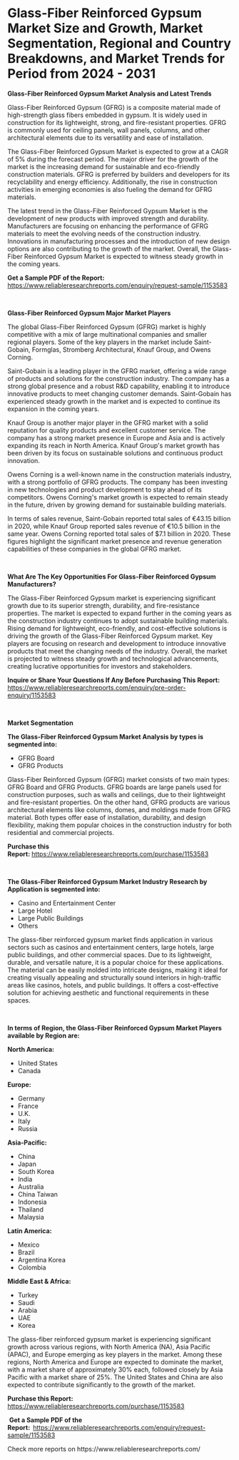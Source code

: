 <p><h1>Glass-Fiber Reinforced Gypsum Market Size and Growth, Market Segmentation, Regional and Country Breakdowns, and Market Trends for Period from 2024 -  2031</h1></p><p><strong>Glass-Fiber Reinforced Gypsum Market Analysis and Latest Trends</strong></p>
<p><p>Glass-Fiber Reinforced Gypsum (GFRG) is a composite material made of high-strength glass fibers embedded in gypsum. It is widely used in construction for its lightweight, strong, and fire-resistant properties. GFRG is commonly used for ceiling panels, wall panels, columns, and other architectural elements due to its versatility and ease of installation.</p><p>The Glass-Fiber Reinforced Gypsum Market is expected to grow at a CAGR of 5% during the forecast period. The major driver for the growth of the market is the increasing demand for sustainable and eco-friendly construction materials. GFRG is preferred by builders and developers for its recyclability and energy efficiency. Additionally, the rise in construction activities in emerging economies is also fueling the demand for GFRG materials.</p><p>The latest trend in the Glass-Fiber Reinforced Gypsum Market is the development of new products with improved strength and durability. Manufacturers are focusing on enhancing the performance of GFRG materials to meet the evolving needs of the construction industry. Innovations in manufacturing processes and the introduction of new design options are also contributing to the growth of the market. Overall, the Glass-Fiber Reinforced Gypsum Market is expected to witness steady growth in the coming years.</p></p>
<p><strong>Get a Sample PDF of the Report:&nbsp;</strong> <a href="https://www.reliableresearchreports.com/enquiry/request-sample/1153583">https://www.reliableresearchreports.com/enquiry/request-sample/1153583</a></p>
<p>&nbsp;</p>
<p><strong>Glass-Fiber Reinforced Gypsum Major Market Players</strong></p>
<p><p>The global Glass-Fiber Reinforced Gypsum (GFRG) market is highly competitive with a mix of large multinational companies and smaller regional players. Some of the key players in the market include Saint-Gobain, Formglas, Stromberg Architectural, Knauf Group, and Owens Corning.</p><p>Saint-Gobain is a leading player in the GFRG market, offering a wide range of products and solutions for the construction industry. The company has a strong global presence and a robust R&D capability, enabling it to introduce innovative products to meet changing customer demands. Saint-Gobain has experienced steady growth in the market and is expected to continue its expansion in the coming years.</p><p>Knauf Group is another major player in the GFRG market with a solid reputation for quality products and excellent customer service. The company has a strong market presence in Europe and Asia and is actively expanding its reach in North America. Knauf Group's market growth has been driven by its focus on sustainable solutions and continuous product innovation.</p><p>Owens Corning is a well-known name in the construction materials industry, with a strong portfolio of GFRG products. The company has been investing in new technologies and product development to stay ahead of its competitors. Owens Corning's market growth is expected to remain steady in the future, driven by growing demand for sustainable building materials.</p><p>In terms of sales revenue, Saint-Gobain reported total sales of €43.15 billion in 2020, while Knauf Group reported sales revenue of €10.5 billion in the same year. Owens Corning reported total sales of $7.1 billion in 2020. These figures highlight the significant market presence and revenue generation capabilities of these companies in the global GFRG market.</p></p>
<p>&nbsp;</p>
<p><strong>What Are The Key Opportunities For Glass-Fiber Reinforced Gypsum Manufacturers?</strong></p>
<p><p>The Glass-Fiber Reinforced Gypsum market is experiencing significant growth due to its superior strength, durability, and fire-resistance properties. The market is expected to expand further in the coming years as the construction industry continues to adopt sustainable building materials. Rising demand for lightweight, eco-friendly, and cost-effective solutions is driving the growth of the Glass-Fiber Reinforced Gypsum market. Key players are focusing on research and development to introduce innovative products that meet the changing needs of the industry. Overall, the market is projected to witness steady growth and technological advancements, creating lucrative opportunities for investors and stakeholders.</p></p>
<p><strong>Inquire or Share Your Questions If Any Before Purchasing This Report:</strong> <a href="https://www.reliableresearchreports.com/enquiry/pre-order-enquiry/1153583">https://www.reliableresearchreports.com/enquiry/pre-order-enquiry/1153583</a></p>
<p>&nbsp;</p>
<p><strong>Market Segmentation</strong></p>
<p><strong>The Glass-Fiber Reinforced Gypsum Market Analysis by types is segmented into:</strong></p>
<p><ul><li>GFRG Board</li><li>GFRG Products</li></ul></p>
<p><p>Glass-Fiber Reinforced Gypsum (GFRG) market consists of two main types: GFRG Board and GFRG Products. GFRG boards are large panels used for construction purposes, such as walls and ceilings, due to their lightweight and fire-resistant properties. On the other hand, GFRG products are various architectural elements like columns, domes, and moldings made from GFRG material. Both types offer ease of installation, durability, and design flexibility, making them popular choices in the construction industry for both residential and commercial projects.</p></p>
<p><strong>Purchase this Report:&nbsp;</strong><a href="https://www.reliableresearchreports.com/purchase/1153583">https://www.reliableresearchreports.com/purchase/1153583</a></p>
<p>&nbsp;</p>
<p><strong>The Glass-Fiber Reinforced Gypsum Market Industry Research by Application is segmented into:</strong></p>
<p><ul><li>Casino and Entertainment Center</li><li>Large Hotel</li><li>Large Public Buildings</li><li>Others</li></ul></p>
<p><p>The glass-fiber reinforced gypsum market finds application in various sectors such as casinos and entertainment centers, large hotels, large public buildings, and other commercial spaces. Due to its lightweight, durable, and versatile nature, it is a popular choice for these applications. The material can be easily molded into intricate designs, making it ideal for creating visually appealing and structurally sound interiors in high-traffic areas like casinos, hotels, and public buildings. It offers a cost-effective solution for achieving aesthetic and functional requirements in these spaces.</p></p>
<p>&nbsp;</p>
<p><strong>In terms of Region, the Glass-Fiber Reinforced Gypsum Market Players available by Region are:</strong></p>
<p>
    <p> <strong> North America: </strong>
        <ul>
            <li>United States</li>
            <li>Canada</li>
        </ul>
        </p> 
    <p> <strong> Europe: </strong>
        <ul>
            <li>Germany</li>
            <li>France</li>
            <li>U.K.</li>
            <li>Italy</li>
            <li>Russia</li>
        </ul>
        </p> 
    <p> <strong> Asia-Pacific: </strong>
        <ul>
            <li>China</li>
            <li>Japan</li>
            <li>South Korea</li>
            <li>India</li>
            <li>Australia</li>
            <li>China Taiwan</li>
            <li>Indonesia</li>
            <li>Thailand</li>
            <li>Malaysia</li>
        </ul>
        </p> 
    <p> <strong> Latin America: </strong>
        <ul>
            <li>Mexico</li>
            <li>Brazil</li>
            <li>Argentina Korea</li>
            <li>Colombia</li>
        </ul>
        </p> 
    <p> <strong> Middle East & Africa: </strong>
        <ul>
            <li>Turkey</li>
            <li>Saudi</li>
            <li>Arabia</li>
            <li>UAE</li>
            <li>Korea</li>
        </ul>
    </p>
    </p>
<p><p>The glass-fiber reinforced gypsum market is experiencing significant growth across various regions, with North America (NA), Asia Pacific (APAC), and Europe emerging as key players in the market. Among these regions, North America and Europe are expected to dominate the market, with a market share of approximately 30% each, followed closely by Asia Pacific with a market share of 25%. The United States and China are also expected to contribute significantly to the growth of the market.</p></p>
<p><strong>Purchase this Report: </strong><a href="https://www.reliableresearchreports.com/purchase/1153583">https://www.reliableresearchreports.com/purchase/1153583</a></p>
<p>&nbsp;<strong>Get a Sample PDF of the Report:&nbsp;&nbsp;</strong><a href="https://www.reliableresearchreports.com/enquiry/request-sample/1153583">https://www.reliableresearchreports.com/enquiry/request-sample/1153583</a></p>
<p><strong></strong></p>
<p>Check more reports on https://www.reliableresearchreports.com/</p>